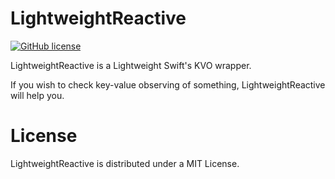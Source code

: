 # LightweightReactive
[![GitHub license](https://img.shields.io/badge/license-MIT-lightgrey.svg)](https://raw.githubusercontent.com/Carthage/Carthage/master/LICENSE.md) 

LightweightReactive is a Lightweight Swift's KVO wrapper.

If you wish to check key-value observing of something, LightweightReactive will help you.

# License

LightweightReactive is distributed under a MIT License.

